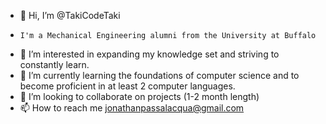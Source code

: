 - 👋 Hi, I’m @TakiCodeTaki
-     I'm a Mechanical Engineering alumni from the University at Buffalo
- 👀 I’m interested in expanding my knowledge set and striving to constantly learn.
- 🌱 I’m currently learning the foundations of computer science and to become proficient in at least 2 computer languages.
- 💞️ I’m looking to collaborate on projects (1-2 month length)
- 📫 How to reach me jonathanpassalacqua@gmail.com

<!---
TakiCodeTaki/TakiCodeTaki is a ✨ special ✨ repository because its `README.md` (this file) appears on your GitHub profile.
You can click the Preview link to take a look at your changes.
--->
